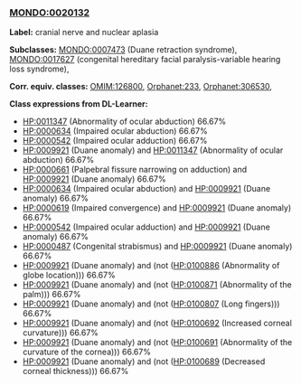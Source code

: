 
### [MONDO:0020132](http://purl.obolibrary.org/obo/MONDO_0020132)
**Label:** cranial nerve and nuclear aplasia

**Subclasses:** [MONDO:0007473](http://purl.obolibrary.org/obo/MONDO_0007473) (Duane retraction syndrome), [MONDO:0017627](http://purl.obolibrary.org/obo/MONDO_0017627) (congenital hereditary facial paralysis-variable hearing loss syndrome), 

**Corr. equiv. classes:** [OMIM:126800](http://purl.obolibrary.org/obo/OMIM_126800), [Orphanet:233](http://www.orpha.net/ORDO/Orphanet_233), [Orphanet:306530](http://www.orpha.net/ORDO/Orphanet_306530), 

**Class expressions from DL-Learner:**

- [HP:0011347](http://purl.obolibrary.org/obo/HP_0011347) (Abnormality of ocular abduction) 66.67%
- [HP:0000634](http://purl.obolibrary.org/obo/HP_0000634) (Impaired ocular abduction) 66.67%
- [HP:0000542](http://purl.obolibrary.org/obo/HP_0000542) (Impaired ocular adduction) 66.67%
- [HP:0009921](http://purl.obolibrary.org/obo/HP_0009921) (Duane anomaly) and [HP:0011347](http://purl.obolibrary.org/obo/HP_0011347) (Abnormality of ocular abduction) 66.67%
- [HP:0000661](http://purl.obolibrary.org/obo/HP_0000661) (Palpebral fissure narrowing on adduction) and [HP:0009921](http://purl.obolibrary.org/obo/HP_0009921) (Duane anomaly) 66.67%
- [HP:0000634](http://purl.obolibrary.org/obo/HP_0000634) (Impaired ocular abduction) and [HP:0009921](http://purl.obolibrary.org/obo/HP_0009921) (Duane anomaly) 66.67%
- [HP:0000619](http://purl.obolibrary.org/obo/HP_0000619) (Impaired convergence) and [HP:0009921](http://purl.obolibrary.org/obo/HP_0009921) (Duane anomaly) 66.67%
- [HP:0000542](http://purl.obolibrary.org/obo/HP_0000542) (Impaired ocular adduction) and [HP:0009921](http://purl.obolibrary.org/obo/HP_0009921) (Duane anomaly) 66.67%
- [HP:0000487](http://purl.obolibrary.org/obo/HP_0000487) (Congenital strabismus) and [HP:0009921](http://purl.obolibrary.org/obo/HP_0009921) (Duane anomaly) 66.67%
- [HP:0009921](http://purl.obolibrary.org/obo/HP_0009921) (Duane anomaly) and (not ([HP:0100886](http://purl.obolibrary.org/obo/HP_0100886) (Abnormality of globe location))) 66.67%
- [HP:0009921](http://purl.obolibrary.org/obo/HP_0009921) (Duane anomaly) and (not ([HP:0100871](http://purl.obolibrary.org/obo/HP_0100871) (Abnormality of the palm))) 66.67%
- [HP:0009921](http://purl.obolibrary.org/obo/HP_0009921) (Duane anomaly) and (not ([HP:0100807](http://purl.obolibrary.org/obo/HP_0100807) (Long fingers))) 66.67%
- [HP:0009921](http://purl.obolibrary.org/obo/HP_0009921) (Duane anomaly) and (not ([HP:0100692](http://purl.obolibrary.org/obo/HP_0100692) (Increased corneal curvature))) 66.67%
- [HP:0009921](http://purl.obolibrary.org/obo/HP_0009921) (Duane anomaly) and (not ([HP:0100691](http://purl.obolibrary.org/obo/HP_0100691) (Abnormality of the curvature of the cornea))) 66.67%
- [HP:0009921](http://purl.obolibrary.org/obo/HP_0009921) (Duane anomaly) and (not ([HP:0100689](http://purl.obolibrary.org/obo/HP_0100689) (Decreased corneal thickness))) 66.67%


